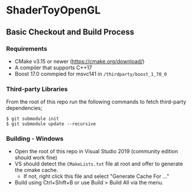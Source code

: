 # ShaderToyOpenGL

## Basic Checkout and Build Process
### Requirements
- CMake v3.15 or newer (https://cmake.org/download/)
- A compiler that supports C++17
- Boost 17.0 commpied for msvc141 in `/thirdparty/boost_1_70_0`

### Third-party Libraries
From the root of this repo run the following commands to fetch third-party dependencies;
  ```
  $ git submodule init
  $ git submodule update --recursive
  ``` 

### Building - Windows
- Open the root of this repo in Visual Studio 2019 (community edition should work fine)
- VS should detect the `CMakeLists.txt` file at root and offer to generate the cmake cache.
  - If not, right click this file and select "Generate Cache For ..."
- Build using Ctrl+Shift+B or use Build > Build All via the menu.
